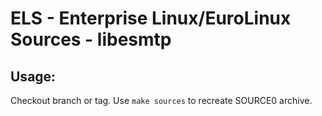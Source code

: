 # ELS - Enterprise Linux/EuroLinux Sources - libesmtp
 
## Usage:
  Checkout branch or tag. Use `make sources` to recreate  SOURCE0 archive.
